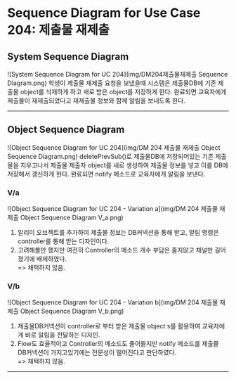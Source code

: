 # Sequence Diagram for Use Case 204: 제출물 재제출

## System Sequence Diagram
![System Sequence Diagram for UC 204](img/DM204제출물재제출 Sequence Diagram.png)
학생이 제출물 재제출 요청을 보냈을때 시스템은 제출물DB에 기존 제출물 object를 삭제하게 하고 새로 받은 object를 저장하게 한다. 완료되면 교육자에게 제출물이 재제출되었다고 재제출물 정보와 함께 알림을 보내도록 한다.

--------
## Object Sequence Diagram
![Object Sequence Diagram for UC 204](img/DM 204 제출물 재제출 Object Sequence Diagram.png)
deletePrevSub()로 제출물DB에 저장되어있는 기존 제출물을 지우고나서 제출물 제출자 object를 새로 생성하여 제출물 정보를 넣고 이를 DB에 저장해서 갱신하게 한다. 완료되면 notify 메소드로 교육자에게 알림을 보낸다.


### V/a
![Object Sequence Diagram for UC 204 - Variation a](img/DM 204 제출물 재제출 Object Sequence Diagram V_a.png)
1. 알리미 오브젝트를 추가하여 제출물 정보는 DB커넥션을 통해 받고, 알림 명령은 controller를 통해 받는 디자인이다.
2. 고려해볼만 했지만 여전히 Controller의 메소드 개수 부담은 줄지않고 채널만 길어졌기에 배제하였다.
<br />=> 채택하지 않음.

### V/b
![Object Sequence Diagram for UC 204 - Variation b](img/DM 204 제출물 재제출 Object Sequence Diagram V_b.png)
1. 제출물DB커넥션이 controller로 부터 받은 제출물 object s를 활용하여 교육자에게 바로 알림을 전달하는 디자인.
2. Flow도 효율적이고 Controller의 메소드도 줄어들지만 notify 메소드를 제출물 DB커넥션이 가지고있기에는 전문성이 떨어진다고 판단하였다.
<br />=> 채택하지 않음.


--------
